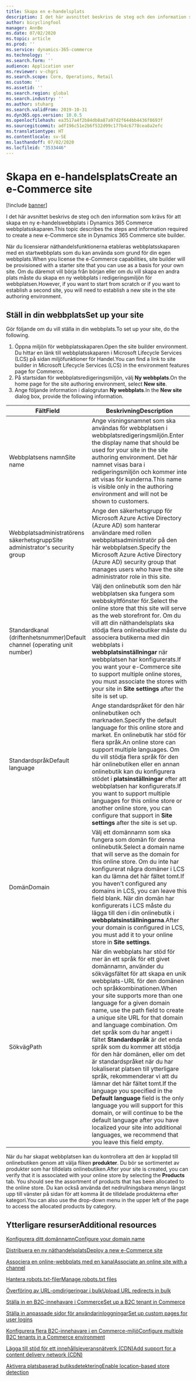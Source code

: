 ```yaml
---
title: Skapa en e-handelsplats
description: I det här avsnittet beskrivs de steg och den information som krävs för att skapa en ny e-handelswebbplats i Dynamics 365 Commerce webbplatsskaparen.
author: bicyclingfool
manager: AnnBe
ms.date: 07/02/2020
ms.topic: article
ms.prod: ''
ms.service: dynamics-365-commerce
ms.technology: ''
ms.search.form: ''
audience: Application user
ms.reviewer: v-chgri
ms.search.scope: Core, Operations, Retail
ms.custom: ''
ms.assetid: ''
ms.search.region: global
ms.search.industry: ''
ms.author: stuharg
ms.search.validFrom: 2019-10-31
ms.dyn365.ops.version: 10.0.5
ms.openlocfilehash: ea3517a4f2b84db8a87a97d2f644bb4436f8693f
ms.sourcegitcommit: adf196c51e2b6f532d99c177b4c6778cea8a2efc
ms.translationtype: HT
ms.contentlocale: sv-SE
ms.lasthandoff: 07/02/2020
ms.locfileid: "3533446"
---
```

# <a name="create-an-e-commerce-site"></a><span data-ttu-id="cbb01-103">Skapa en e-handelsplats</span><span class="sxs-lookup"><span data-stu-id="cbb01-103">Create an e-Commerce site</span></span>

[!include [banner](includes/banner.md)]

<span data-ttu-id="cbb01-104">I det här avsnittet beskrivs de steg och den information som krävs för att skapa en ny e-handelswebbplats i Dynamics 365 Commerce webbplatsskaparen.</span><span class="sxs-lookup"><span data-stu-id="cbb01-104">This topic describes the steps and information required to create a new e-Commerce site in Dynamics 365 Commerce site builder.</span></span>

<span data-ttu-id="cbb01-105">När du licensierar näthandelsfunktionerna etableras webbplatsskaparen med en startwebbplats som du kan använda som grund för din egen webbplats.</span><span class="sxs-lookup"><span data-stu-id="cbb01-105">When you license the e-Commerce capabilities, site builder will be provisioned with a starter site that you can use as a basis for your own site.</span></span> <span data-ttu-id="cbb01-106">Om du däremot vill börja från början eller om du vill skapa en andra plats måste du skapa en ny webbplats i redigeringsmiljön för webbplatsen.</span><span class="sxs-lookup"><span data-stu-id="cbb01-106">However, if you want to start from scratch or if you want to establish a second site, you will need to establish a new site in the site authoring environment.</span></span> 

## <a name="set-up-your-site"></a><span data-ttu-id="cbb01-107">Ställ in din webbplats</span><span class="sxs-lookup"><span data-stu-id="cbb01-107">Set up your site</span></span>

<span data-ttu-id="cbb01-108">Gör följande om du vill ställa in din webbplats.</span><span class="sxs-lookup"><span data-stu-id="cbb01-108">To set up your site, do the following.</span></span>

1. <span data-ttu-id="cbb01-109">Öppna miljön för webbplatsskaparen.</span><span class="sxs-lookup"><span data-stu-id="cbb01-109">Open the site builder environment.</span></span> <span data-ttu-id="cbb01-110">Du hittar en länk till webbplatsskaparen i Microsoft Lifecycle Services (LCS) på sidan miljöfunktioner för Handel.</span><span class="sxs-lookup"><span data-stu-id="cbb01-110">You can find a link to site builder in Microsoft Lifecycle Services (LCS) in the environment features page for Commerce.</span></span>
1. <span data-ttu-id="cbb01-111">På startsidan för webbplatsredigeringsmiljön, välj **Ny webbplats**.</span><span class="sxs-lookup"><span data-stu-id="cbb01-111">On the home page for the site authoring environment, select **New site**.</span></span>
1. <span data-ttu-id="cbb01-112">Ange följande information i dialogrutan **Ny webbplats**.</span><span class="sxs-lookup"><span data-stu-id="cbb01-112">In the **New site** dialog box, provide the following information.</span></span>

| <span data-ttu-id="cbb01-113">Fält</span><span class="sxs-lookup"><span data-stu-id="cbb01-113">Field</span></span>                               | <span data-ttu-id="cbb01-114">Beskrivning</span><span class="sxs-lookup"><span data-stu-id="cbb01-114">Description</span></span> |
|-------------------------------------|-------------|
| <span data-ttu-id="cbb01-115">Webbplatsens namn</span><span class="sxs-lookup"><span data-stu-id="cbb01-115">Site name</span></span>                           | <span data-ttu-id="cbb01-116">Ange visningsnamnet som ska användas för webbplatsen i webbplatsredigeringsmiljön.</span><span class="sxs-lookup"><span data-stu-id="cbb01-116">Enter the display name that should be used for your site in the site authoring environment.</span></span> <span data-ttu-id="cbb01-117">Det här namnet visas bara i redigeringsmiljön och kommer inte att visas för kunderna.</span><span class="sxs-lookup"><span data-stu-id="cbb01-117">This name is visible only in the authoring environment and will not be shown to customers.</span></span> |
| <span data-ttu-id="cbb01-118">Webbplatsadministratörens säkerhetsgrupp</span><span class="sxs-lookup"><span data-stu-id="cbb01-118">Site administrator's security group</span></span> | <span data-ttu-id="cbb01-119">Ange den säkerhetsgrupp för Microsoft Azure Active Directory (Azure AD) som hanterar användare med rollen webbplatsadministratör på den här webbplatsen.</span><span class="sxs-lookup"><span data-stu-id="cbb01-119">Specify the Microsoft Azure Active Directory (Azure AD) security group that manages users who have the site administrator role in this site.</span></span> |
| <span data-ttu-id="cbb01-120">Standardkanal (driftenhetsnummer)</span><span class="sxs-lookup"><span data-stu-id="cbb01-120">Default channel (operating unit number)</span></span> | <span data-ttu-id="cbb01-121">Välj den onlinebutik som den här webbplatsen ska fungera som webbskyltfönster för.</span><span class="sxs-lookup"><span data-stu-id="cbb01-121">Select the online store that this site will serve as the web storefront for.</span></span> <span data-ttu-id="cbb01-122">Om du vill att din näthandelsplats ska stödja flera onlinebutiker måste du associera butikerna med din webbplats i **webbplatsinställningar** när webbplatsen har konfigurerats.</span><span class="sxs-lookup"><span data-stu-id="cbb01-122">If you want your e-Commerce site to support multiple online stores, you must associate the stores with your site in **Site settings** after the site is set up.</span></span> |
| <span data-ttu-id="cbb01-123">Standardspråk</span><span class="sxs-lookup"><span data-stu-id="cbb01-123">Default language</span></span>                            | <span data-ttu-id="cbb01-124">Ange standardspråket för den här onlinebutiken och marknaden.</span><span class="sxs-lookup"><span data-stu-id="cbb01-124">Specify the default language for this online store and market.</span></span> <span data-ttu-id="cbb01-125">En onlinebutik har stöd för flera språk.</span><span class="sxs-lookup"><span data-stu-id="cbb01-125">An online store can support multiple languages.</span></span> <span data-ttu-id="cbb01-126">Om du vill stödja flera språk för den här onlinebutiken eller en annan onlinebutik kan du konfigurera stödet i **platsinställningar** efter att webbplatsen har konfigurerats.</span><span class="sxs-lookup"><span data-stu-id="cbb01-126">If you want to support multiple languages for this online store or another online store, you can configure that support in **Site settings** after the site is set up.</span></span>  |
| <span data-ttu-id="cbb01-127">Domän</span><span class="sxs-lookup"><span data-stu-id="cbb01-127">Domain</span></span>                              | <span data-ttu-id="cbb01-128">Välj ett domännamn som ska fungera som domän för denna onlinebutik.</span><span class="sxs-lookup"><span data-stu-id="cbb01-128">Select a domain name that will serve as the domain for this online store.</span></span> <span data-ttu-id="cbb01-129">Om du inte har konfigurerat några domäner i LCS kan du lämna det här fältet tomt.</span><span class="sxs-lookup"><span data-stu-id="cbb01-129">If you haven't configured any domains in LCS, you can leave this field blank.</span></span> <span data-ttu-id="cbb01-130">När din domän har konfigurerats i LCS måste du lägga till den i din onlinebutik i **webbplatsinställningarna**.</span><span class="sxs-lookup"><span data-stu-id="cbb01-130">After your domain is configured in LCS, you must add it to your online store in **Site settings**.</span></span>  |
| <span data-ttu-id="cbb01-131">Sökväg</span><span class="sxs-lookup"><span data-stu-id="cbb01-131">Path</span></span>                              | <span data-ttu-id="cbb01-132">När din webbplats har stöd för mer än ett språk för ett givet domännamn, använder du sökvägsfältet för att skapa en unik webbplats-URL för den domänen och språkkombinationen.</span><span class="sxs-lookup"><span data-stu-id="cbb01-132">When your site supports more than one language for a given domain name, use the path field to create a unique site URL for that domain and language combination.</span></span> <span data-ttu-id="cbb01-133">Om det språk som du har angett i fältet **Standardspråk** är det enda språk som du kommer att stödja för den här domänen, eller om det är standardspråket när du har lokaliserat platsen till ytterligare språk, rekommenderar vi att du lämnar det här fältet tomt.</span><span class="sxs-lookup"><span data-stu-id="cbb01-133">If the language you specified in the **Default language** field is the only language you will support for this domain, or will continue to be the default language after you have localized your site into additional languages, we recommend that you leave this field empty.</span></span> |


<span data-ttu-id="cbb01-134">När du har skapat webbplatsen kan du kontrollera att den är kopplad till onlinebutiken genom att välja fliken **produkter**. Du bör se sortimentet av produkter som har tilldelats onlinebutiken.</span><span class="sxs-lookup"><span data-stu-id="cbb01-134">After your site is created, you can verify that it is associated with your online store by selecting the **Products** tab. You should see the assortment of products that has been allocated to the online store.</span></span> <span data-ttu-id="cbb01-135">Du kan också använda det nedrullningsbara menyn längst upp till vänster på sidan för att komma åt de tilldelade produkterna efter kategori.</span><span class="sxs-lookup"><span data-stu-id="cbb01-135">You can also use the drop-down menu in the upper left of the page to access the allocated products by category.</span></span>

## <a name="additional-resources"></a><span data-ttu-id="cbb01-136">Ytterligare resurser</span><span class="sxs-lookup"><span data-stu-id="cbb01-136">Additional resources</span></span>

[<span data-ttu-id="cbb01-137">Konfigurera ditt domännamn</span><span class="sxs-lookup"><span data-stu-id="cbb01-137">Configure your domain name</span></span>](configure-your-domain-name.md)

[<span data-ttu-id="cbb01-138">Distribuera en ny näthandelsplats</span><span class="sxs-lookup"><span data-stu-id="cbb01-138">Deploy a new e-Commerce site</span></span>](deploy-ecommerce-site.md)

[<span data-ttu-id="cbb01-139">Associera en online-webbplats med en kanal</span><span class="sxs-lookup"><span data-stu-id="cbb01-139">Associate an online site with a channel</span></span>](associate-site-online-store.md)

[<span data-ttu-id="cbb01-140">Hantera robots.txt-filer</span><span class="sxs-lookup"><span data-stu-id="cbb01-140">Manage robots.txt files</span></span>](manage-robots-txt-files.md)

[<span data-ttu-id="cbb01-141">Överföring av URL-omdirigeringar i bulk</span><span class="sxs-lookup"><span data-stu-id="cbb01-141">Upload URL redirects in bulk</span></span>](upload-bulk-redirects.md)

[<span data-ttu-id="cbb01-142">Ställa in en B2C-innehavare i Commerce</span><span class="sxs-lookup"><span data-stu-id="cbb01-142">Set up a B2C tenant in Commerce</span></span>](set-up-B2C-tenant.md)

[<span data-ttu-id="cbb01-143">Ställa in anpassade sidor för användarinloggningar</span><span class="sxs-lookup"><span data-stu-id="cbb01-143">Set up custom pages for user logins</span></span>](custom-pages-user-logins.md)

[<span data-ttu-id="cbb01-144">Konfigurera flera B2C-innehavare i en Commerce-miljö</span><span class="sxs-lookup"><span data-stu-id="cbb01-144">Configure multiple B2C tenants in a Commerce environment</span></span>](configure-multi-B2C-tenants.md)

[<span data-ttu-id="cbb01-145">Lägga till stöd för ett innehållsleveransnätverk (CDN)</span><span class="sxs-lookup"><span data-stu-id="cbb01-145">Add support for a content delivery network (CDN)</span></span>](add-cdn-support.md)

[<span data-ttu-id="cbb01-146">Aktivera platsbaserad butiksdetektering</span><span class="sxs-lookup"><span data-stu-id="cbb01-146">Enable location-based store detection</span></span>](enable-store-detection.md)
